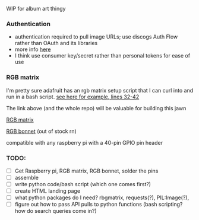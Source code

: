 WIP for album art thingy

### Authentication
- authentication required to pull image URLs; use discogs Auth Flow rather than OAuth and its libraries
- more info [here](https://www.discogs.com/developers/#page:authentication,header:authentication-discogs-auth-flow)
- I think use consumer key/secret rather than personal tokens for ease of use

### RGB matrix
I'm pretty sure adafruit has an rgb matrix setup script that I can curl into and run in a bash script. [see here for example, lines 32-42](https://github.com/ryanwa18/spotipi/blob/3acaf931d21adbdd54342e6cee137fb1f4cd9eda/setup.sh)

The link above (and the whole repo) will be valuable for building this jawn

[RGB matrix](https://www.adafruit.com/product/2026)

[RGB bonnet](https://www.adafruit.com/product/2026) (out of stock rn)

compatible with any raspberry pi with a 40-pin GPIO pin header

### TODO:
- [ ] Get Raspberry pi, RGB matrix, RGB bonnet, solder the pins
- [ ] assemble
- [ ] write python code/bash script (which one comes first?)
- [ ] create HTML landing page
- [ ] what python packages do I need? rbgmatrix, requests(?), PIL:Image(?),
- [ ] figure out how to pass API pulls to python functions (bash scripting? how do search queries come in?)
